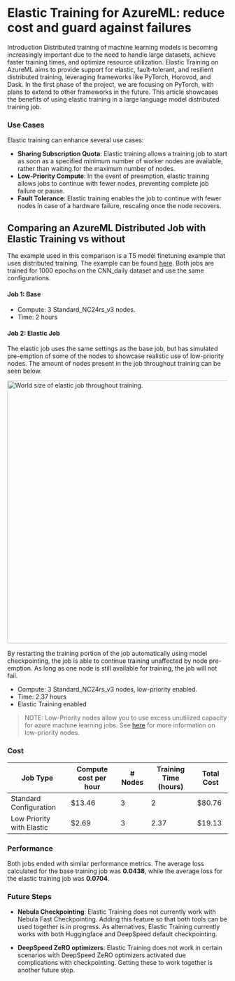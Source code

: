 # Elastic Training for AzureML: reduce cost and guard against failures

Introduction
Distributed training of machine learning models is becoming increasingly important due to the need to handle large datasets, achieve faster training times, and optimize resource utilization. Elastic Training on AzureML aims to provide support for elastic, fault-tolerant, and resilient distributed training, leveraging frameworks like PyTorch, Horovod, and Dask. In the first phase of the project, we are focusing on PyTorch, with plans to extend to other frameworks in the future. This article showcases the benefits of using elastic training in a large language model distributed training job.

### Use Cases
Elastic training can enhance several use cases:
- **Sharing Subscription Quota**: Elastic training allows a training job to start as soon as a specified minimum number of worker nodes are available, rather than waiting for the maximum number of nodes.
- **Low-Priority Compute**: In the event of preemption, elastic training allows jobs to continue with fewer nodes, preventing complete job failure or pause.
- **Fault Tolerance**: Elastic training enables the job to continue with fewer nodes in case of a hardware failure, rescaling once the node recovers.


## Comparing an AzureML Distributed Job with Elastic Training vs without

The example used in this comparison is a T5 model finetuning example that uses distributed training. The example can be found [here](https://github.com/microsoft/onnxruntime-training-examples/tree/master/T5). Both jobs are trained for 1000 epochs on the CNN_daily dataset and use the same configurations.

#### Job 1: Base
- Compute: 3 Standard_NC24rs_v3 nodes. 
- Time: 2 hours

#### Job 2: Elastic Job

The elastic job uses the same settings as the base job, but has simulated pre-emption of some of the nodes to showcase realistic use of low-priority nodes. The amount of nodes present in the job throughout training can be seen below.

<img src="https://github.com/Azure/azureml-examples/assets/73311224/36525896-67d5-44ec-b769-c7fe42ab4d14" alt="World size of elastic job throughout training." width="600"/>

By restarting the training portion of the job automatically using model checkpointing, the job is able to continue training unaffected by node pre-emption. As long as one node is still available for training, the job will not fail.

- Compute: 3 Standard_NC24rs_v3 nodes, low-priority enabled. 
- Time: 2.37 hours
- Elastic Training enabled


> NOTE: Low-Priority nodes allow you to use excess unutilized capacity for azure machine learning jobs. See [here](https://learn.microsoft.com/en-us/azure/machine-learning/how-to-manage-optimize-cost?view=azureml-api-2) for more information on low-priority nodes. 

### Cost

| Job Type                  | Compute cost per hour | # Nodes | Training Time (hours)| Total Cost |
|---------------------------|-----------------------|---------|----------------------|------------|
| Standard Configuration    |           $13.46      |    3    |       2              |  $80.76    |
| Low Priority with Elastic |           $2.69       |    3    |       2.37           |  $19.13    |

### Performance
Both jobs ended with similar performance metrics. The average loss calculated for the base training job was **0.0438**, while the average loss for the elastic training job was **0.0704**.

### Future Steps

- **Nebula Checkpointing**: Elastic Training does not currently work with Nebula Fast Checkpointing. Adding this feature so that both tools can be used together is in progress. As alternatives, Elastic Training currently works with both Huggingface and DeepSpeed default checkpointing.

- **DeepSpeed ZeRO optimizers**: Elastic Training does not work in certain scenarios with DeepSpeed ZeRO optimizers activated due complications with checkpointing. Getting these to work together is another future step.
